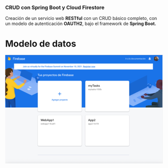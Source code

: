 

### CRUD con Spring Boot y Cloud Firestore
Creación de un servicio web **RESTful** con un CRUD básico completo, con un modelo de autenticación **OAUTH2**, bajo el framework de **Spring Boot.**

# Modelo de datos

![image info](./images/imageFirebase1.png)
